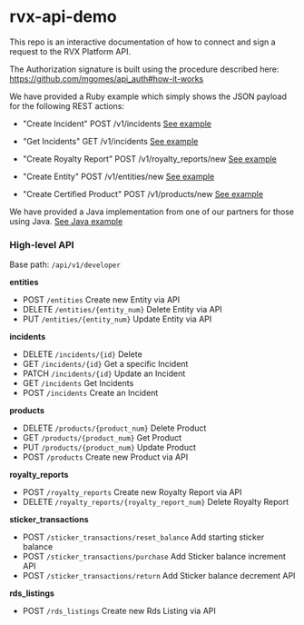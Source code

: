 # rvx-api-demo

This repo is an interactive documentation of how to connect and sign a request to the RVX Platform API.

The Authorization signature is built using the procedure described here:
https://github.com/mgomes/api_auth#how-it-works

We have provided a Ruby example which simply shows the JSON payload for the following REST actions:

- "Create Incident" POST /v1/incidents [See example](https://github.com/ruvixx/rvx-api-demo/blob/master/ruby/example_create_incident.rb)

- "Get Incidents" GET /v1/incidents [See example](https://github.com/ruvixx/rvx-api-demo/blob/master/ruby/example_get_incidents.rb)

- "Create Royalty Report" POST /v1/royalty_reports/new [See example](https://github.com/ruvixx/rvx-api-demo/blob/master/ruby/example_create_royalty_report.rb)

- "Create Entity" POST /v1/entities/new [See example](https://github.com/ruvixx/rvx-api-demo/blob/master/ruby/example_create_entity.rb)

- "Create Certified Product" POST /v1/products/new [See example](https://github.com/ruvixx/rvx-api-demo/blob/master/ruby/example_create_product.rb)


We have provided a Java implementation from one of our partners for those using Java. [See Java example](https://github.com/ruvixx/rvx-api-demo/blob/master/java)


### High-level API

Base path: `/api/v1/developer`

**entities**
- POST `/entities` Create new Entity via API
- DELETE `/entities/{entity_num}` Delete Entity via API
- PUT `/entities/{entity_num}` Update Entity via API

**incidents**
- DELETE `/incidents/{id}` Delete
- GET `/incidents/{id}` Get a specific Incident
- PATCH `/incidents/{id}` Update an Incident
- GET `/incidents` Get Incidents
- POST `/incidents` Create an Incident

**products**
- DELETE `/products/{product_num}` Delete Product
- GET `/products/{product_num}` Get Product
- PUT `/products/{product_num}` Update Product
- POST `/products` Create new Product via API

**royalty_reports**
- POST `/royalty_reports` Create new Royalty Report via API
- DELETE `/royalty_reports/{royalty_report_num}` Delete Royalty Report

**sticker_transactions**
- POST `/sticker_transactions/reset_balance` Add starting sticker balance
- POST `/sticker_transactions/purchase` Add Sticker balance increment API
- POST `/sticker_transactions/return` Add Sticker balance decrement API

**rds_listings**
- POST `/rds_listings` Create new Rds Listing via API
